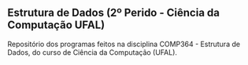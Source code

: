 ## Estrutura de Dados (2º Perido - Ciência da Computação UFAL)

Repositório dos programas feitos na disciplina COMP364 - Estrutura de Dados, do curso de Ciência da Computação (UFAL).